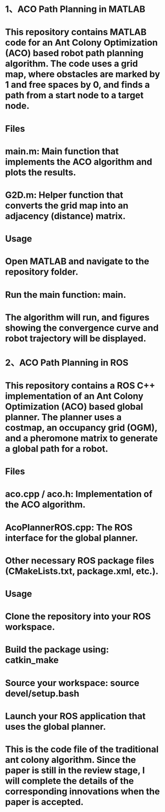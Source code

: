 # 1、ACO Path Planning in MATLAB
# This repository contains MATLAB code for an Ant Colony Optimization (ACO) based robot path planning algorithm. The code uses a grid map, where obstacles are marked by 1 and free spaces by 0, and finds a path from a start node to a target node.

# Files
# main.m: Main function that implements the ACO algorithm and plots the results.
# G2D.m: Helper function that converts the grid map into an adjacency (distance) matrix.

# Usage
# Open MATLAB and navigate to the repository folder.
# Run the main function: main.

# The algorithm will run, and figures showing the convergence curve and robot trajectory will be displayed.

# 2、ACO Path Planning in ROS
# This repository contains a ROS C++ implementation of an Ant Colony Optimization (ACO) based global planner. The planner uses a costmap, an occupancy grid (OGM), and a pheromone matrix to generate a global path for a robot.
# Files
# aco.cpp / aco.h: Implementation of the ACO algorithm.
# AcoPlannerROS.cpp: The ROS interface for the global planner.
# Other necessary ROS package files (CMakeLists.txt, package.xml, etc.).

# Usage
# Clone the repository into your ROS workspace.
# Build the package using: catkin_make
# Source your workspace: source devel/setup.bash
# Launch your ROS application that uses the global planner.

# This is the code file of the traditional ant colony algorithm. Since the paper is still in the review stage, I will complete the details of the corresponding innovations when the paper is accepted.
